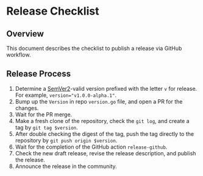 # Release Checklist

## Overview

This document describes the checklist to publish a release via GitHub workflow.

## Release Process

1. Determine a [SemVer2](https://semver.org/)-valid version prefixed with the letter `v` for release. For example, `version="v1.0.0-alpha.1"`.
2. Bump up the `Version` in repo `version.go` file, and open a PR for the changes.
3. Wait for the PR merge.
4. Make a fresh clone of the repository, check the `git log`, and create a tag by `git tag $version`.
5. After double checking the digest of the tag, push the tag directly to the repository by `git push origin $version`.
6. Wait for the completion of the GitHub action `release-github`.
7. Check the new draft release, revise the release description, and publish the release.
8. Announce the release in the community.
